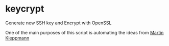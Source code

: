keycrypt
======

Generate new SSH key and Encrypt with OpenSSL

One of the main purposes of this script is automating the ideas from [Martin Kleppmann](http://martin.kleppmann.com/2013/05/24/improving-security-of-ssh-private-keys.html)
